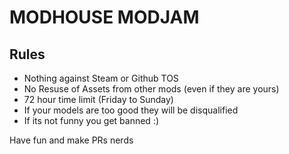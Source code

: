 # MODHOUSE MODJAM


## Rules ##
  - Nothing against Steam or Github TOS
  - No Resuse of Assets from other mods (even if they are yours)
  - 72 hour time limit (Friday to Sunday)
  - If your models are too good they will be disqualified
  - If its not funny you get banned :)

Have fun and make PRs nerds
